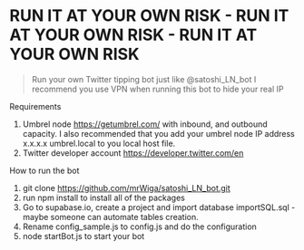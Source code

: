# RUN IT AT YOUR OWN RISK - RUN IT AT YOUR OWN RISK - RUN IT AT YOUR OWN RISK
> Run your own Twitter tipping bot just like @satoshi_LN_bot
> I recommend you use VPN when running this bot to hide your real IP

Requirements
1. Umbrel node https://getumbrel.com/ with inbound, and outbound capacity. 
I also recommended that you add your umbrel node IP address x.x.x.x umbrel.local to you local host file.
2. Twitter developer account https://developer.twitter.com/en

How to run the bot
1. git clone https://github.com/mrWiga/satoshi_LN_bot.git
2. run npm install to install all of the packages
3. Go to supabase.io, create a project and import database importSQL.sql - maybe someone can automate tables creation.
4. Rename config_sample.js to config.js and do the configuration
5. node startBot.js to start your bot